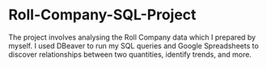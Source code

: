 # Roll-Company-SQL-Project
The project involves analysing the Roll Company data which I prepared by myself. I used DBeaver to run my SQL queries and Google Spreadsheets to discover relationships between two quantities, identify trends, and more.
